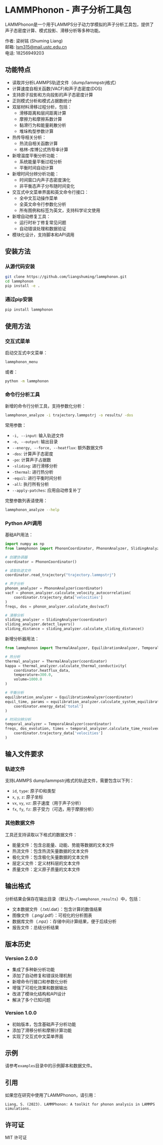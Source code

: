 # LAMMPhonon - 声子分析工具包

LAMMPhonon是一个用于LAMMPS分子动力学模拟的声子分析工具包，提供了声子态密度计算、模式投影、滑移分析等多种功能。

作者: 梁树铭 (Shuming Liang)  
邮箱: lsm315@mail.ustc.edu.cn  
电话: 18256949203

## 功能特点

- 读取并分析LAMMPS轨迹文件（dump/lammpstrj格式）
- 计算速度自相关函数(VACF)和声子态密度(DOS)
- 支持原子投影和方向投影的声子态密度计算
- 正则模式分析和模式占据数统计
- 双层材料滑移过程分析，包括：
  - 滑移距离和层间距离计算
  - 摩擦力和摩擦系数计算
  - 黏滑行为和能量耗散分析
  - 堆垛构型参数计算
- 热传导相关分析：
  - 热流自相关函数计算
  - 格林-库博公式热导率计算
- 新增温度平衡分析功能：
  - 系统能量平衡过程分析
  - 平衡时间自动计算
- 新增时间分辨分析功能：
  - 时间窗口内声子态密度演化
  - 非平衡态声子分布随时间变化
- 交互式中文菜单界面和英文命令行接口：
  - 全中文互动操作菜单
  - 全英文命令行参数化分析
  - 所有图例和标签为英文，支持科学论文使用
- 新增自动修复工具：
  - 运行时补丁修复常见问题
  - 自动错误处理和数据验证
- 模块化设计，支持脚本和API调用

## 安装方法

### 从源代码安装

```bash
git clone https://github.com/liangshuming/lammphonon.git
cd lammphonon
pip install -e .
```

### 通过pip安装

```bash
pip install lammphonon
```

## 使用方法

### 交互式菜单

启动交互式中文菜单：

```bash
lammphonon_menu
```

或者：

```bash
python -m lammphonon
```

### 命令行分析工具

新增的命令行分析工具，支持参数化分析：

```bash
lammphonon_analyze -i trajectory.lammpstrj -o results/ -dos
```

常用参数：
- `-i, --input`: 输入轨迹文件
- `-o, --output`: 输出目录
- `--energy, --force, --heatflux`: 额外数据文件
- `-dos`: 计算声子态密度
- `-po`: 计算声子占据数
- `-sliding`: 进行滑移分析
- `-thermal`: 进行热分析
- `-equil`: 进行平衡时间分析
- `-all`: 执行所有分析
- `--apply-patches`: 应用自动修复补丁

完整参数列表请使用：
```bash
lammphonon_analyze --help
```

### Python API调用

基础API用法：

```python
import numpy as np
from lammphonon import PhononCoordinator, PhononAnalyzer, SlidingAnalyzer

# 创建协调器
coordinator = PhononCoordinator()

# 读取轨迹文件
coordinator.read_trajectory("trajectory.lammpstrj")

# 声子分析
phonon_analyzer = PhononAnalyzer(coordinator)
vacf = phonon_analyzer.calculate_velocity_autocorrelation(
    coordinator.trajectory_data['velocities']
)
freqs, dos = phonon_analyzer.calculate_dos(vacf)

# 滑移分析
sliding_analyzer = SlidingAnalyzer(coordinator)
sliding_analyzer.detect_layers()
sliding_distance = sliding_analyzer.calculate_sliding_distance()
```

新增分析器用法：

```python
from lammphonon import ThermalAnalyzer, EquilibrationAnalyzer, TemporalAnalyzer

# 热分析
thermal_analyzer = ThermalAnalyzer(coordinator)
kappa = thermal_analyzer.calculate_thermal_conductivity(
    coordinator.heatflux_data,
    temperature=300.0,
    volume=1000.0
)

# 平衡分析
equilibration_analyzer = EquilibrationAnalyzer(coordinator)
equil_time, params = equilibration_analyzer.calculate_system_equilibration(
    coordinator.energy_data['total']
)

# 时间分辨分析
temporal_analyzer = TemporalAnalyzer(coordinator)
freqs, dos_evolution, times = temporal_analyzer.calculate_time_resolved_dos(
    coordinator.trajectory_data['velocities']
)
```

## 输入文件要求

### 轨迹文件

支持LAMMPS dump/lammpstrj格式的轨迹文件，需要包含以下列：

- `id`, `type`: 原子ID和类型
- `x`, `y`, `z`: 原子坐标
- `vx`, `vy`, `vz`: 原子速度（用于声子分析）
- `fx`, `fy`, `fz`: 原子受力（可选，用于摩擦分析）

### 其他数据文件

工具还支持读取以下格式的数据文件：

- 能量文件：包含总能量、动能、势能等数据的文本文件
- 热流文件：包含热流矢量数据的文本文件
- 极化文件：包含极化矢量数据的文本文件
- 层定义文件：定义材料层的文本文件
- 质量文件：定义原子质量的文本文件

## 输出格式

分析结果会保存在输出目录（默认为`~/lammphonon_results`）中，包括：

- 文本数据文件（.txt/.dat）：包含计算的数值结果
- 图像文件（.png/.pdf）：可视化的分析图表
- 数据库文件（.npz）：存储中间计算结果，便于后续分析
- 报告文件：总结分析结果

## 版本历史

### Version 2.0.0
- 集成了多种新分析功能
- 添加了自动修复和错误处理机制
- 新增命令行接口和参数化分析
- 增强了可视化效果和数据输出
- 改进了模块化结构和API设计
- 解决了多个已知问题

### Version 1.0.0
- 初始版本，包含基础声子分析功能
- 添加了滑移分析和摩擦计算功能
- 实现了交互式中文菜单界面

## 示例

请参考`examples`目录中的示例脚本和数据文件。

## 引用

如果您在研究中使用了LAMMPhonon，请引用：

```
Liang, S. (2023). LAMMPhonon: A toolkit for phonon analysis in LAMMPS simulations.
```

## 许可证

MIT 许可证 